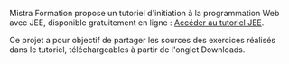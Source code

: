Mistra Formation propose un tutoriel d'initiation à la programmation Web avec JEE, disponible gratuitement en ligne : [Accéder au tutoriel JEE](http://mistra.fr/tutoriel-jee-introduction.html).

Ce projet a pour objectif de partager les sources des exercices réalisés dans le tutoriel, téléchargeables à partir de l'onglet Downloads.